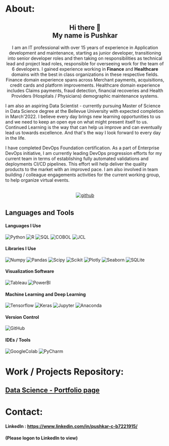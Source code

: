 # About:

<h2 align="center"> Hi there 👋 <br> My name is Pushkar </h2>

<p align="center"> I am an IT professional with over 15 years of experience in Application development and maintenance, starting as junior developer, transitioning into senior developer roles and then taking on responsibilities as technical lead and project lead roles, responsible for overseeing work for the team of 6 developers. I gained experience working in <b>Finance</b> and <b>Healthcare</b> domains with the best in class organizations in these respective fields. Finance domain experience spans across Merchant payments, acquisitions, credit cards and platform improvements. Healthcare domain experience includes Claims payments, fraud detection, financial recoveries and Health Providers (Hospitals / Physicians) demographic maintenance systems.

I am also an aspiring Data Scientist - currently pursuing Master of Science in Data Science degree at the Bellevue University with expected completion in March'2022. I believe every day brings new learning opportunities to us and we need to keep an open eye on what might present itself to us. Continued Learning is the way that can help us improve and can eventually lead us towards excellence. And that's the way I look forward to every day in the life.

I have completed DevOps Foundation certification. As a part of Enterprise DevOps initiative, I am currently leading DevOps progression efforts for my current team in terms of establishing fully automated validations and deployments CI/CD pipelines. This effort will help deliver the quality products to the market with an improved pace. I am also involved in team building / colleague engagements activities for the current working group, to help organize virtual events.

</p>
<br/>

<div align="center">
<a href="https://github.com/pchougule-ms" target="_blank">
<img src=https://img.shields.io/badge/github-%2324292e.svg?&style=for-the-badge&logo=github&logoColor=white alt=github style="margin-bottom: 5px;" />
</a>

</div>


## Languages and Tools  

#### Languages I Use

![Python](https://img.shields.io/badge/-Python-FF6F00?style=for-the-badge&logo=Python&logoColor=white)
![R](https://img.shields.io/badge/-R-165CAA?style=for-the-badge&logo=R&logoColor=white)
![SQL](https://img.shields.io/badge/-SQL-306998?style=for-the-badge&logo=SQL&logoColor=white)
![COBOL](https://img.shields.io/badge/-COBOL-34A853?style=for-the-badge&logo=COBOL&logoColor=white)
![JCL](https://img.shields.io/badge/-JCL-000000?style=for-the-badge&logo=JCL&logoColor=white)



#### Libraries I Use

![Numpy](https://img.shields.io/badge/-numpy-013243?style=for-the-badge&logo=numpy&logoColor=white)
![Pandas](https://img.shields.io/badge/-pandas-150458?style=for-the-badge&logo=pandas&logoColor=white)
![Scipy](https://img.shields.io/badge/-Scipy-8CAAE6?style=for-the-badge&logo=scipy&logoColor=white)
![Scikit](https://img.shields.io/badge/-scikit%20learn-F7931E?style=for-the-badge&logo=scikit-learn&logoColor=white)
![Plotly](https://img.shields.io/badge/-Plotly-3F4F75?style=for-the-badge&logo=Plotly&logoColor=white)
![Seaborn](https://img.shields.io/badge/Seaborn-6478a6?style=for-the-badge&logo=Seaborn&logoColor=white)
![SQLite](https://img.shields.io/badge/SQLite-003B57?style=for-the-badge&logo=SQLite&logoColor=white)


#### Visualization Software
![Tableau](https://img.shields.io/badge/-Tableau-3F4F75?style=for-the-badge&logo=tableau&logoColor=white)
![PowerBI](https://img.shields.io/badge/-Power%20BI-F2C811?style=for-the-badge&logo=power-bi&logoColor=black)


#### Machine Learning and Deep Learning

![Tensorflow](https://img.shields.io/badge/-tensorflow-FF6F00?style=for-the-badge&logo=tensorflow&logoColor=white)
![Keras](https://img.shields.io/badge/-keras-D00000?style=for-the-badge&logo=keras&logoColor=white)
![Jupyter](https://img.shields.io/badge/-Jupyter-F37626?style=for-the-badge&logo=Jupyter&logoColor=white)
![Anaconda](https://img.shields.io/badge/-Anaconda-43b02a?style=for-the-badge&logo=Anaconda&logoColor=white)


#### Version Control

![GitHub](https://img.shields.io/badge/-GitHub-181717?style=for-the-badge&logo=github)


#### IDEs / Tools
![GoogleColab](https://img.shields.io/badge/-GoogleColab-F9AB00?style=for-the-badge&logo=GoogleColab&logoColor=white)
![PyCharm](https://img.shields.io/badge/-PyCharm-000000?style=for-the-badge&logo=PyCharm&logoColor=white)


# Work / Projects Repository:
## [Data Science - Portfolio page](https://pchougule-ms.github.io/)



# Contact:
#### LinkedIn : https://www.linkedin.com/in/pushkar-c-b7221915/       
#### (Please logon to LinkedIn to view)
